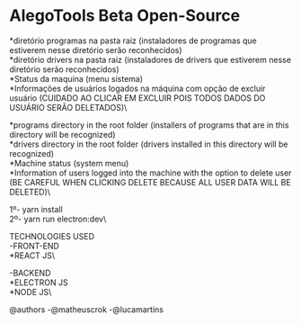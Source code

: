# AlegoTools Beta Open-Source

*diretório programas na pasta raiz (instaladores de programas que estiverem nesse diretório serão reconhecidos)\
*diretório drivers na pasta raiz (instaladores de drivers que estiverem nesse diretório serão reconhecidos)\
*Status da maquina (menu sistema)\
*Informações de usuários logados na máquina com opção de excluir usuário (CUIDADO AO CLICAR EM EXCLUIR POIS TODOS DADOS DO USUÁRIO SERÃO DELETADOS)\

*programs directory in the root folder (installers of programs that are in this directory will be recognized)\
*drivers directory in the root folder (drivers installed in this directory will be recognized)\
*Machine status (system menu)\
*Information of users logged into the machine with the option to delete user (BE CAREFUL WHEN CLICKING DELETE BECAUSE ALL USER DATA WILL BE DELETED)\

1º- yarn install\
2º- yarn run electron:dev\

TECHNOLOGIES USED\
-FRONT-END\
*REACT JS\

-BACKEND\
*ELECTRON JS\
*NODE JS\


@authors
-@matheuscrok
-@lucamartins
